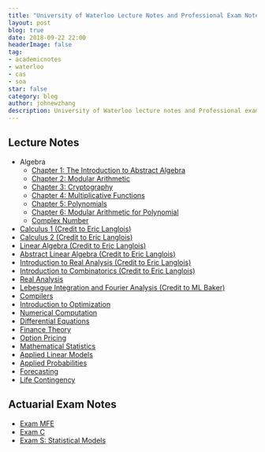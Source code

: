 ```yaml
---
title: "University of Waterloo Lecture Notes and Professional Exam Notes"
layout: post
blog: true
date: 2018-09-22 22:00
headerImage: false
tag:
- academicnotes
- waterloo
- cas
- soa
star: false
category: blog
author: johnewzhang
description: University of Waterloo lecture notes and Professional exam notes
---
```


<h2>Lecture Notes</h2>

<ul>
	<li>Algebra
      <ul>
      <li><a href="http://WizardKingZ.github.io/assets/pdfs/Algebra Notes/Algebra Notes .pdf">Chapter 1: The Introduction to Abstract Algebra</a></li>
      <li><a href="http://WizardKingZ.github.io/assets/pdfs/Algebra Notes/Algebra Notes 2.pdf">Chapter 2: Modular Arithmetic</a></li>
      <li><a href="http://WizardKingZ.github.io/assets/pdfs/Algebra Notes/Algebra 3.pdf">Chapter 3: Cryptography</a></li>
      <li><a href="http://WizardKingZ.github.io/assets/pdfs/Algebra Notes/Algebra Note 4.pdf">Chapter 4: Multiplicative Functions</a></li>
      <li><a href="http://WizardKingZ.github.io/assets/pdfs/Algebra Notes/Algebra Notes 5.pdf">Chapter 5: Polynomials</a></li>
      <li><a href="http://WizardKingZ.github.io/assets/pdfs/Algebra Notes/Algebra Notes 6.pdf">Chapter 6: Modular Arithmetic for Polynomial</a></li>
      <li><a href="http://WizardKingZ.github.io/assets/pdfs/Algebra Notes/Complex Number .pdf">Complex Number</a></li>
    </ul></li>
<li><a href="http://WizardKingZ.github.io/assets/pdfs/MATH147.pdf">Calculus 1 (Credit to Eric Langlois)</a></li>
<li><a href="http://WizardKingZ.github.io/assets/pdfs/MATH148.pdf">Calculus 2 (Credit to Eric Langlois)</a></li>
<li><a href="http://WizardKingZ.github.io/assets/pdfs/MATH146.pdf">Linear Algebra (Credit to Eric Langlois)</a></li>
<li><a href="http://WizardKingZ.github.io/assets/pdfs/MATH245.pdf">Abstract Linear Algebra (Credit to Eric Langlois)</a></li>
<li><a href="http://WizardKingZ.github.io/assets/pdfs/MATH247.pdf">Introduction to Real Analysis (Credit to Eric Langlois)</a></li>
<li><a href="http://WizardKingZ.github.io/assets/pdfs/MATH249.pdf">Introduction to Combinatorics (Credit to Eric Langlois)</a></li>
  <li><a href="http://WizardKingZ.github.io/assets/pdfs/PMATH_351_note.pdf">Real Analysis</a></li>
  <li><a href="http://WizardKingZ.github.io/assets/pdfs/PMATH 450.pdf">Lebesgue Integration and Fourier Analysis (Credit to ML Baker)</a></li>
  <li><a href="http://WizardKingZ.github.io/assets/pdfs/CS 241 Note.pdf">Compilers</a></li>
  <li><a href="http://WizardKingZ.github.io/assets/pdfs/CO_255_notes.pdf">Introduction to Optimization</a></li>
	<li><a href="http://WizardKingZ.github.io/assets/pdfs/AMATH242_notes.pdf">Numerical Computation</a></li>
	<li><a href="http://WizardKingZ.github.io/assets/pdfs/AMATH_350_notes.pdf">Differential Equations</a></li>
	<li><a href="http://WizardKingZ.github.io/assets/pdfs/ACTSC372_notes.pdf">Finance Theory</a></li>
	<li><a href="http://WizardKingZ.github.io/assets/pdfs/ACTSC_446_notes.pdf">Option Pricing</a></li>
  <li><a href="http://WizardKingZ.github.io/assets/pdfs/STAT_330_notes.pdf">Mathematical Statistics</a></li>
  <li><a href="http://WizardKingZ.github.io/assets/pdfs/STAT_331_notes.pdf">Applied Linear Models</a></li>
  <li><a href="http://WizardKingZ.github.io/assets/pdfs/STAT_333_notes.pdf">Applied Probabilities</a></li>
  <li><a href="http://WizardKingZ.github.io/assets/pdfs/STAT_443_notes.pdf">Forecasting</a></li>
	<li><a href="http://WizardKingZ.github.io/assets/pdfs/ACTSC_331_notes.pdf">Life Contingency</a></li>
	
</ul>

<h2>Actuarial Exam Notes</h2>

<ul>
  <li><a href="http://WizardKingZ.github.io/assets/pdfs/Study_notes_for_MFE.pdf">Exam MFE</a></li>
	<li><a href="http://WizardKingZ.github.io/assets/pdfs/Study_notes_for_C.pdf">Exam C</a></li>
	<li><a href="http://WizardKingZ.github.io/assets/pdfs/exam_s_study_note.pdf">Exam S: Statistical Models</a></li>
</ul>
